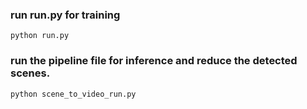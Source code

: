 ### run run.py for training

`python run.py`

###  run the pipeline file for inference and reduce the detected scenes.

`python scene_to_video_run.py`
